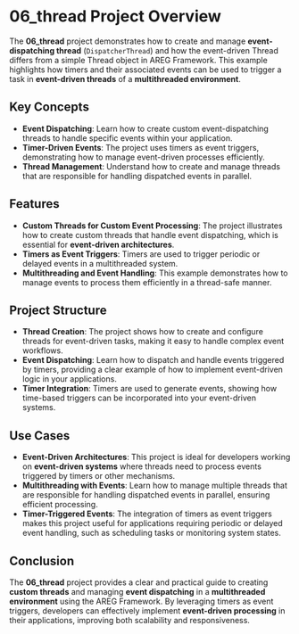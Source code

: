 # 06_thread Project Overview

The **06_thread** project demonstrates how to create and manage **event-dispatching thread** (`DispatcherThread`) and how the event-driven Thread differs from a simple Thread object in AREG Framework. This example highlights how timers and their associated events can be used to trigger a task in **event-driven threads** of a **multithreaded environment**.

## Key Concepts

- **Event Dispatching**: Learn how to create custom event-dispatching threads to handle specific events within your application.
- **Timer-Driven Events**: The project uses timers as event triggers, demonstrating how to manage event-driven processes efficiently.
- **Thread Management**: Understand how to create and manage threads that are responsible for handling dispatched events in parallel.

## Features

- **Custom Threads for Custom Event Processing**: The project illustrates how to create custom threads that handle event dispatching, which is essential for **event-driven architectures**.
- **Timers as Event Triggers**: Timers are used to trigger periodic or delayed events in a multithreaded system.
- **Multithreading and Event Handling**: This example demonstrates how to manage events to process them efficiently in a thread-safe manner.

## Project Structure

- **Thread Creation**: The project shows how to create and configure threads for event-driven tasks, making it easy to handle complex event workflows.
- **Event Dispatching**: Learn how to dispatch and handle events triggered by timers, providing a clear example of how to implement event-driven logic in your applications.
- **Timer Integration**: Timers are used to generate events, showing how time-based triggers can be incorporated into your event-driven systems.

## Use Cases

- **Event-Driven Architectures**: This project is ideal for developers working on **event-driven systems** where threads need to process events triggered by timers or other mechanisms.
- **Multithreading with Events**: Learn how to manage multiple threads that are responsible for handling dispatched events in parallel, ensuring efficient processing.
- **Timer-Triggered Events**: The integration of timers as event triggers makes this project useful for applications requiring periodic or delayed event handling, such as scheduling tasks or monitoring system states.

## Conclusion

The **06_thread** project provides a clear and practical guide to creating **custom threads** and managing **event dispatching** in a **multithreaded environment** using the AREG Framework. By leveraging timers as event triggers, developers can effectively implement **event-driven processing** in their applications, improving both scalability and responsiveness.
